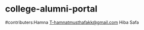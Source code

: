 # college-alumni-portal
#contributers:Hamna T-hamnatmusthafakk@gmail.com
              Hiba
              Safa
